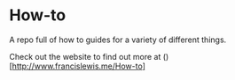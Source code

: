 # How-to
A repo full of how to guides for a variety of different things.

Check out the website to find out more at ()[http://www.francislewis.me/How-to]
